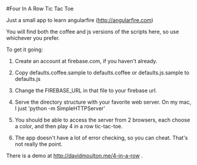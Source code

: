 #Four In A Row Tic Tac Toe

Just a small app to learn angularfire (http://angularfire.com)

You will find both the coffee and js versions of the scripts here, so use whichever you prefer.

To get it going:

1. Create an account at firebase.com, if you haven't already.

2. Copy defaults.coffee.sample to defaults.coffee or defaults.js.sample to defaults.js

3. Change the FIREBASE_URL in that file to your firebase url.

4. Serve the directory structure with your favorite web server. On my mac, I just 'python -m SimpleHTTPServer'

5. You should be able to access the server from 2 browsers, each choose a color, and then play 4 in a row tic-tac-toe.

6. The app doesn't have a lot of error checking, so you can cheat. That's not really the point.


There is a demo at http://davidmoulton.me/4-in-a-row .

